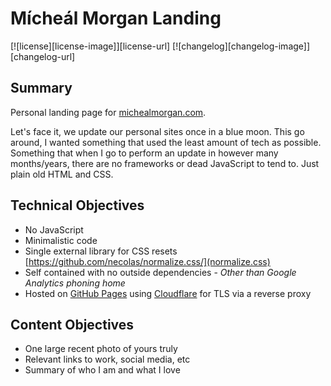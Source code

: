 # Mícheál Morgan Landing

[![license][license-image]][license-url]
[![changelog][changelog-image]][changelog-url]

## Summary

Personal landing page for [michealmorgan.com](michealmorgan.com).

Let's face it, we update our personal sites once in a blue moon. This go around, I wanted something that used the least amount of tech as possible. Something that when I go to perform an update in however many months/years, there are no frameworks or dead JavaScript to tend to. Just plain old HTML and CSS. 

## Technical Objectives

- No JavaScript
- Minimalistic code
- Single external library for CSS resets [https://github.com/necolas/normalize.css/](normalize.css)
- Self contained with no outside dependencies - *Other than Google Analytics phoning home*
- Hosted on [GitHub Pages](https://pages.github.com/) using [Cloudflare](https://www.cloudflare.com/) for TLS via a reverse proxy

## Content Objectives

- One large recent photo of yours truly
- Relevant links to work, social media, etc
- Summary of who I am and what I love
